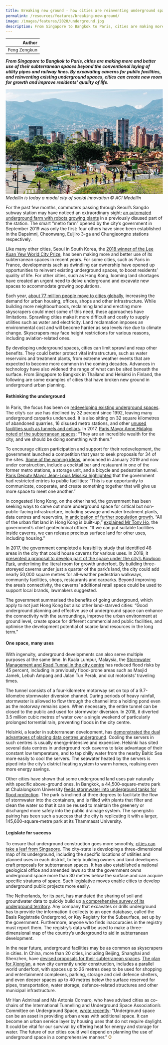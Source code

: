 ```yaml
---
title: Breaking new ground - how cities are reinventing underground spaces
permalink: /resources/features/breaking-new-ground/
image: /images/features/2020/underground.jpg
description: From Singapore to Bangkok to Paris, cities are making more and better use of their subterranean spaces beyond the conventional laying of utility pipes and railway lines. By excavating caverns for public facilities, and reinventing existing underground spaces, cities can create new room for growth and improve residents’ quality of life.
---
```


| Author |
|---:|
| Feng Zengkun |

***From Singapore to Bangkok to Paris, cities are making more and better use of their subterranean spaces beyond the conventional laying of utility pipes and railway lines. By excavating caverns for public facilities, and reinventing existing underground spaces, cities can create new room for growth and improve residents’ quality of life.***

![Medellín is today a model city of social innovation](/images/features/2019/medellin-today.jpg/)*Medellín is today a model city of social innovation © ACI Medellín*

For the past few months, commuters passing through Seoul’s Sangdo subway station may have noticed an extraordinary sight: [an automated underground farm with robots growing plants](http://english.seoul.go.kr/seoul-opens-koreas-first-smart-metro-farm-at-sangdo-station/) in a previously disused part of the station. The smart “metro farm” opened by the city’s government in September 2019 was only the first: four others have since been established in the Dapsimni, Cheonwang, Euljiro 3-ga and Chungjeongno stations respectively. 

Like many other cities, Seoul in South Korea, the [2018 winner of the Lee Kuan Yew World City Prize](https://www.leekuanyewworldcityprize.com.sg/laureates/2018/laureate/), has been making more and better use of its subterranean spaces in recent years. For some cities, such as Paris in France, developments such as dwindling car ownership have opened up opportunities to reinvent existing underground spaces, to boost residents’ quality of life. For other cities, such as Hong Kong, looming land shortages have created an urgent need to delve underground and excavate new spaces to accommodate growing populations. 

Each year, [about 77 million people move to cities globally](https://www.weforum.org/agenda/2016/07/this-map-shows-the-incredible-growth-of-megacities/), increasing the demand for urban housing, offices, shops and other infrastructure. While building more neighbourhoods, reclaiming land and erecting more skyscrapers could meet some of this need, these approaches have limitations. Sprawling cities make it more difficult and costly to supply utilities such as water and electricity. Land reclamation imposes an environmental cost and will become harder as sea levels rise due to climate change. Skyscrapers may face height restrictions for various reasons, including aviation-related ones. 

By developing underground spaces, cities can limit sprawl and reap other benefits. They could better protect vital infrastructure, such as water reservoirs and treatment plants, from extreme weather events that are expected to become more common in the coming decades. Advances in technology have also widened the range of what can be sited beneath the surface. From Singapore to Bangkok in Thailand and Helsinki in Finland, the following are some examples of cities that have broken new ground in underground urban planning. 

#### **Rethinking the underground**

In Paris, the focus has been on [redeveloping existing underground spaces](https://www.bbc.com/news/av/business-49928362/turning-paris-s-underground-car-parks-into-mushrooms-farms). The city’s car use has declined by 32 percent since 1992, leaving many underground carparks underused. It is also sitting on 32 square kilometres of abandoned quarries, 16 disused metro stations, and other [unused facilities such as tunnels and cellars](https://www.theguardian.com/cities/2017/feb/06/beyond-kingdom-death-journey-subterranean-paris). In 2017, [Paris Mayor Anne Hidalgo noted of the subterranean spaces](https://www.theguardian.com/world/2017/may/24/paris-ghost-metro-stations-international-competition-champ-de-mars): “They are an incredible wealth for the city, and we should be doing something with them.”

To encourage citizen participation and support for their redevelopment, the government launched a competition that year to seek proposals for 34 of the sites. [Some of the winning ideas](https://www.citylab.com/design/2019/05/reinvent-paris-ii-urban-planning-architecture-infrastructurec/589330/), announced in January 2019 and now under construction, include a cocktail bar and restaurant in one of the former metro stations, a storage unit, and a bicycle and pedestrian tunnel. [Paris Deputy Mayor Jean-Louis Missika highlighted](https://www.citylab.com/design/2017/09/what-will-come-of-the-competition-to-reinvent-paris/541644/) that the government had restricted entries to public facilities: “This is our opportunity to communicate, cooperate, and create something together that will give us more space to meet one another.”

In congested Hong Kong, on the other hand, the government has been seeking ways to carve out more underground space for critical but non-public-facing infrastructure, including sewage and water treatment plants, data centres and reservoirs, [in anticipation of further population growth](https://www.landforhongkong.hk/en/supply_analysis/cavern.php). “All of the urban flat land in Hong Kong is built-up,” [explained Mr Tony Ho](https://www.wired.com/story/hong-kong-caverns-real-estate/), the government’s chief geotechnical officer. “If we can put suitable facilities inside caverns, we can release precious surface land for other uses, including housing.”

In 2017, the government completed a feasibility study that identified 48 areas in the city that could house caverns for various uses. In 2019, it [presented a proposal to develop part of the space under the city’s Kowloon Park](https://www.scmp.com/news/hong-kong/society/article/3016050/kowloon-park-underground-zone-should-boost-local-brands-say), underlining the literal room for growth underfoot. By building three-storeyed caverns under just a quarter of the park’s land, the city could add nearly 50,000 square metres for all-weather pedestrian walkways, community facilities, shops, restaurants and carparks. Beyond improving the area’s connectivity, the caverns’ additional retail space could be used to support local brands, lawmakers suggested. 

The government summarised the benefits of going underground, which apply to not just Hong Kong but also other land-starved cities: “Good underground planning and effective use of underground space can enhance the connectivity with the surroundings, improve the urban environment at ground level, create space for different commercial and public facilities, and optimise the development potential of scarce land resources in the long term.”

#### **One space, many uses**

With ingenuity, underground developments can also serve multiple purposes at the same time. In Kuala Lumpur, Malaysia, the [Stormwater Management and Road Tunnel in the city centre](https://www.thestar.com.my/metro/metro-news/2018/07/11/flood-control-the-priority-kl-motorists-need-to-realise-that-the-smart-tunnel-is-a-storm-drain-first) has reduced flood risks by 45 percent, including in previously flood-prone areas such as Masjid Jamek, Lebuh Ampang and Jalan Tun Perak, and cut motorists’ traveling times.

The tunnel consists of a four-kilometre motorway set on top of a 9.7-kilometre stormwater diversion channel. During periods of heavy rainfall, stormwater is allowed to flow through the channel into a holding pond even as the motorway remains open. When necessary, the entire tunnel can be closed to the public and used for stormwater diversion. In 2018, it diverted 3.5 million cubic metres of water over a single weekend of particularly prolonged torrential rain, preventing floods in the city centre. 

Helsinki, a leader in subterranean development, has [demonstrated the dual advantages of placing data centres underground](https://www.datacenterknowledge.com/archives/2011/09/06/sea-cooled-data-center-heats-homes-in-helsinki). Cooling the servers in such centres is usually energy-intensive and expensive. Helsinki has sited several data centres in underground rock caverns to take advantage of their constant low temperature, and to tap chilly water from the nearby Baltic Sea more easily to cool the servers. The seawater heated by the servers is piped into the city’s district heating system to warm homes, realising even more energy savings.

Other cities have shown that some underground land uses pair naturally with specific above-ground ones. In Bangkok, a 44,500-square-metre park at Chulalongkorn University [feeds stormwater into underground tanks for flood protection](https://ideas.ted.com/when-bangkok-floods-and-it-floods-a-lot-this-park-does-something-amazing/). The park is inclined at three degrees to facilitate the flow of stormwater into the containers, and is filled with plants that filter and clean the water so that it can be reused to maintain the greenery or discharged more safely into the public drainage system. The synergistic pairing has been such a success that the city is replicating it with a larger, 145,600-square-metre park at its Thammasat University.

#### **Legislate for success**

To ensure that underground construction goes more smoothly, [cities can take a leaf from Singapore](https://www.sgsme.sg/news/underground-build-singapore-building-deep). The city-state is developing a three-dimensional map of its underground, including the specific locations of utilities and planned uses in each district, to help building owners and land developers craft proposals for subterranean spaces. It has also established a national geological office and amended laws so that the government owns underground space more than 30 metres below the surface and can acquire specific stratums of space. Such legislative moves enable cities to develop underground public projects more easily. 

The Netherlands, for its part, has mandated the sharing of soil and groundwater data to quickly build up [a comprehensive survey of its underground territory](https://www.tno.nl/en/focus-areas/energy-transition/roadmaps/geological-survey-of-the-netherlands/geological-survey-of-the-netherlands/bro-the-dutch-key-register-of-the-subsurface/). Any company that excavates or drills underground has to provide the information it collects to an open database, called the Basis Registratie Ondergrond, or Key Registry for the Subsurface, set up by the government. Furthermore, anyone who finds inaccuracies in the registry must report them. The registry’s data will be used to make a three-dimensional map of the country’s underground to aid in subterranean development.

In the near future, underground facilities may be as common as skyscrapers in cities. In China, more than 20 cities, including Beijing, Shanghai and Shenzhen, have [devised proposals for their subterranean spaces](https://www.businesstimes.com.sg/real-estate/crowded-hong-kong-goes-underground-to-overcome-land-crunch). [The plan for Xiong’an](https://www.businessinsider.com/china-underground-city-xiong-rongcheng-anxin-county-2017-6?IR=T), a new city currently under construction, includes a parallel world underfoot, with spaces up to 26 metres deep to be used for shopping and entertainment complexes, parking, storage and civil defence shelters, and even deeper spaces up to 40 metres below the surface reserved for pipes, transportation, water storage, defence-related structures and other municipal infrastructure. 

Mr Han Admiraal and Ms Antonia Cornaro, who have advised cities as co-chairs of the International Tunnelling and Underground Space Association’s Committee on Underground Space, [wrote recently](https://www.ice.org.uk/news-and-insight/the-civil-engineer/july-2018/why-underground-space-is-key-to-our-survival): “Underground space can be an asset in providing urban areas with additional space. It can become an urban service layer by housing uses that do not require daylight. It could be vital for our survival by offering heat for energy and storage for water. The future of our cities could well depend on planning the use of underground space in a comprehensive manner.” **<font color="#967942">O</font>**
